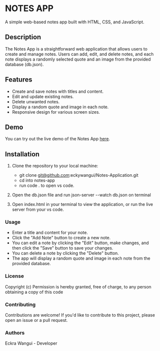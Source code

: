 # NOTES APP

A simple web-based notes app built with HTML, CSS, and JavaScript.


## Description

The Notes App is a straightforward web application that allows users to create and manage notes. Users can add, edit, and delete notes, and each note displays a randomly selected quote and an image from the provided database (db.json).

## Features

- Create and save notes with titles and content.
- Edit and update existing notes.
- Delete unwanted notes.
- Display a random quote and image in each note.
- Responsive design for various screen sizes.

## Demo

You can try out the live demo of the Notes App [here](http://127.0.0.1:5500/).

## Installation

1. Clone the repository to your local machine:

   - git clone git@github.com:eckywangui/Notes-Application.git
   - cd into notes-app
   - run code . to open vs code.
2. Open the db.json file and run json-server --watch db.json on terminal
 
3. Open index.html in your terminal to view the application, or run the live server from your vs code.

### Usage
  - Enter a title and content for your note.
  - Click the "Add Note" button to create a new note.
  - You can edit a note by clicking the "Edit" button, make changes, and then click the "Save" button to save your changes.
  - You can delete a note by clicking the "Delete" button.
  - The app will display a random quote and image in each note from the provided database.

### License
Copyright (c) Permission is hereby granted, free of charge, to any person obtaining a copy of this code

### Contributing
Contributions are welcome! If you'd like to contribute to this project, please open an issue or a pull request.

### Authors
Eckra Wangui - Developer